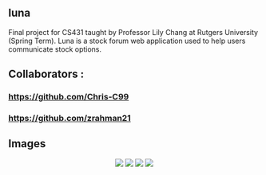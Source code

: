 ## luna

Final project for CS431 taught by Professor Lily Chang at Rutgers University (Spring Term).
Luna is a stock forum web application used to help users communicate stock options.

## Collaborators : 
### https://github.com/Chris-C99
### https://github.com/zrahman21

## Images

<p align="center">
      <img src="https://i.imgur.com/sksTvyZ.png">
      <img src="https://i.imgur.com/1T3Aaar.png">
      <img src="https://i.imgur.com/viKM7pe.png">
      <img src="https://i.imgur.com/2OKL8aB.png">
</p>
